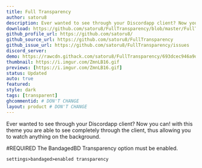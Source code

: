 ```yaml
---
title: Full Transparency
author: satoru8
description: Ever wanted to see through your Discordapp client? Now you can!
download: https://github.com/satoru8/FullTransparency/blob/master/FullTransparency.theme.css
github_profile_url: https://github.com/satoru8/
github_source_url: https://github.com/satoru8/FullTransparency
github_issue_url: https://github.com/satoru8/FullTransparency/issues
discord_server:
demo: https://rawcdn.githack.com/satoru8/FullTransparency/693dcec946a9d34c9a9f354a80b9fb3cb21a5f99/FullTransparency.theme.css
thumbnail: https://i.imgur.com/ZmnLB16.gif
previews: [https://i.imgur.com/ZmnLB16.gif]
status: Updated
auto: true
featured: 
style: dark
tags: [transparent]
ghcommentid: # DON'T CHANGE
layout: product # DON'T CHANGE
---
```

Ever wanted to see through your Discordapp client? Now you can! with this theme you are able to see completely through the client, thus allowing you to watch anything on the background.

#REQUIRED
The BandagedBD Transparency option must be enabled.

`settings>bandaged>enabled transparency`